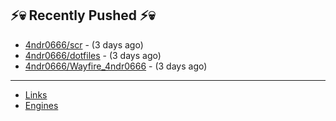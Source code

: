 ## ⚡💀 Recently Pushed ⚡💀


- [4ndr0666/scr](https://github.com/4ndr0666/scr) - (3 days ago)
- [4ndr0666/dotfiles](https://github.com/4ndr0666/dotfiles) - (3 days ago)
- [4ndr0666/Wayfire_4ndr0666](https://github.com/4ndr0666/Wayfire_4ndr0666) - (3 days ago)

---
- [Links](https://github.com/4ndr0666/Links/blob/main/README.md)        
- [Engines](https://github.com/hoothin/SearchJumper/discussions/73)    


